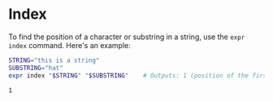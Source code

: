 # Index

To find the position of a character or substring in a string, use the `expr index` command. Here's an example:

```bash
STRING="this is a string"
SUBSTRING="hat"
expr index "$STRING" "$SUBSTRING"    # Outputs: 1 (position of the first 't' in $STRING)
```

```text
1
```

